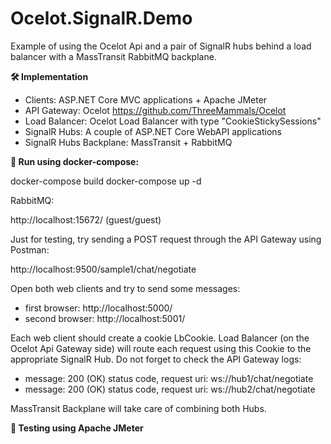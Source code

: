 # Ocelot.SignalR.Demo
Example of using the Ocelot Api and a pair of SignalR hubs behind a load balancer with a MassTransit RabbitMQ backplane.

**🛠️ Implementation**

- Clients: ASP.NET Core MVC applications + Apache JMeter
- API Gateway: Ocelot https://github.com/ThreeMammals/Ocelot
- Load Balancer: Ocelot Load Balancer with type "CookieStickySessions"
- SignalR Hubs: A couple of ASP.NET Core WebAPI applications
- SignalR Hubs Backplane: MassTransit + RabbitMQ

**🚀 Run using docker-compose:**

docker-compose build
docker-compose up -d

RabbitMQ: 

http://localhost:15672/ (guest/guest)

Just for testing, try sending a POST request through the API Gateway using Postman: 

http://localhost:9500/sample1/chat/negotiate

Open both web clients and try to send some messages:

- first browser: http://localhost:5000/
- second browser: http://localhost:5001/

Each web client should create a cookie LbCookie. Load Balancer (on the Ocelot Api Gateway side) will route each request using this Cookie to the appropriate SignalR Hub. Do not forget to check the API Gateway logs:
- message: 200 (OK) status code, request uri: ws://hub1/chat/negotiate
- message: 200 (OK) status code, request uri: ws://hub2/chat/negotiate

MassTransit Backplane will take care of combining both Hubs.

**🚀 Testing using Apache JMeter**
